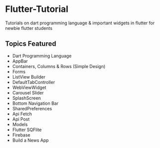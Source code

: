 # Flutter-Tutorial

Tutorials on dart programming language & important widgets in flutter for newbie flutter students

## Topics Featured

- Dart Programming Language
- AppBar
- Containers, Columns & Rows (Simple Design)
- Forms
- ListView Builder
- DefaultTabController
- WebViewWidget
- Carousel Slider
- SplashScreen
- Bottom Navigation Bar
- SharedPreferences
- Api Fetch
- Api Post
- Models
- Flutter SQFlite
- Firebase
- Build a News App
